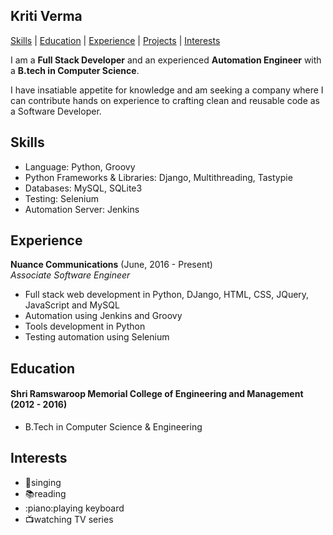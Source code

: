 ## Kriti Verma

[Skills](#Skills) | [Education](#Education) | [Experience](#Experience) | [Projects](#Projects) | [Interests](#Interests)

I am a __Full Stack Developer__ and an experienced __Automation Engineer__ with a __B.tech in Computer Science__.

I have insatiable appetite for knowledge and am seeking a company where I can contribute hands on experience to crafting clean and reusable code as a Software Developer.

<a name="Skills"></a>
## Skills

- Language: Python, Groovy
- Python Frameworks & Libraries: Django, Multithreading, Tastypie
- Databases: MySQL, SQLite3
- Testing: Selenium
- Automation Server: Jenkins

<a name="Experience"></a>
## Experience
**Nuance Communications** (June, 2016 - Present)    
*Associate Software Engineer*  

- Full stack web development in Python, DJango, HTML, CSS, JQuery, JavaScript and MySQL
- Automation using Jenkins and Groovy
- Tools development in Python
- Testing automation using Selenium

<a name="Education"></a>
## Education

#### Shri Ramswaroop Memorial College of Engineering and Management (2012 - 2016)  
- B.Tech in Computer Science & Engineering


<a name="Interests"></a>
## Interests

- :microphone:singing
- :books:reading
- :piano:playing keyboard
- :tv:watching TV series
